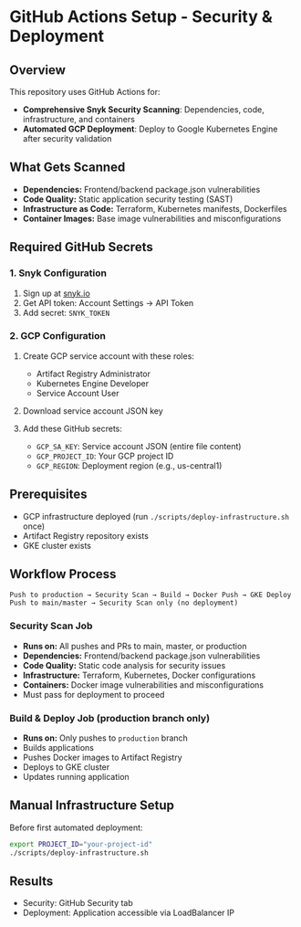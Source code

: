 # GitHub Actions Setup - Security & Deployment

## Overview
This repository uses GitHub Actions for:
- **Comprehensive Snyk Security Scanning**: Dependencies, code, infrastructure, and containers
- **Automated GCP Deployment**: Deploy to Google Kubernetes Engine after security validation

## What Gets Scanned
- **Dependencies:** Frontend/backend package.json vulnerabilities
- **Code Quality:** Static application security testing (SAST)
- **Infrastructure as Code:** Terraform, Kubernetes manifests, Dockerfiles
- **Container Images:** Base image vulnerabilities and misconfigurations

## Required GitHub Secrets

### 1. Snyk Configuration
1. Sign up at [snyk.io](https://snyk.io)
2. Get API token: Account Settings → API Token
3. Add secret: `SNYK_TOKEN`

### 2. GCP Configuration
1. Create GCP service account with these roles:
   - Artifact Registry Administrator
   - Kubernetes Engine Developer
   - Service Account User

2. Download service account JSON key

3. Add these GitHub secrets:
   - `GCP_SA_KEY`: Service account JSON (entire file content)
   - `GCP_PROJECT_ID`: Your GCP project ID
   - `GCP_REGION`: Deployment region (e.g., us-central1)

## Prerequisites
- GCP infrastructure deployed (run `./scripts/deploy-infrastructure.sh` once)
- Artifact Registry repository exists
- GKE cluster exists

## Workflow Process
```
Push to production → Security Scan → Build → Docker Push → GKE Deploy
Push to main/master → Security Scan only (no deployment)
```

### Security Scan Job
- **Runs on:** All pushes and PRs to main, master, or production
- **Dependencies:** Frontend/backend package.json vulnerabilities
- **Code Quality:** Static code analysis for security issues
- **Infrastructure:** Terraform, Kubernetes, Docker configurations
- **Containers:** Docker image vulnerabilities and misconfigurations
- Must pass for deployment to proceed

### Build & Deploy Job (production branch only)
- **Runs on:** Only pushes to `production` branch
- Builds applications
- Pushes Docker images to Artifact Registry
- Deploys to GKE cluster
- Updates running application

## Manual Infrastructure Setup
Before first automated deployment:
```bash
export PROJECT_ID="your-project-id"
./scripts/deploy-infrastructure.sh
```

## Results
- Security: GitHub Security tab
- Deployment: Application accessible via LoadBalancer IP